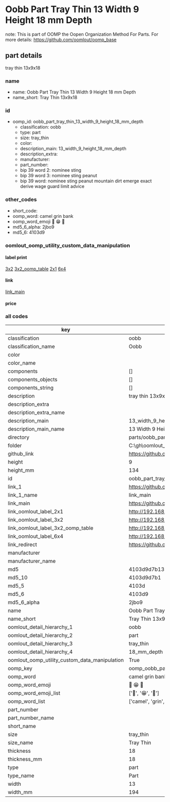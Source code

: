 # Oobb Part Tray Thin 13 Width 9 Height 18 mm Depth  

note: This is part of OOMP the Oopen Organization Method For Parts. For more details: https://github.com/oomlout/oomp_base

##  part details
  



tray thin 13x9x18



### name
* name: Oobb Part Tray Thin 13 Width 9 Height 18 mm Depth
* name_short: Tray Thin 13x9x18 
### id
* oomp_id: oobb_part_tray_thin_13_width_9_height_18_mm_depth
  * classification: oobb
  * type: part
  * size: tray_thin
  * color: 
  * description_main: 13_width_9_height_18_mm_depth
  * description_extra: 
  * manufacturer: 
  * part_number: 
  * bip 39 word 2: nominee sting
  * bip 39 word 3: nominee sting peanut
  * bip 39 word: nominee sting peanut mountain dirt emerge exact derive wage guard limit advice

### other_codes
* short_code: 
* oomp_word: camel grin bank
* oomp_word_emoji :camel: :grin: :bank:
* md5_6_alpha: 2jbo9
* md5_6: 4103d9






### oomlout_oomp_utility_custom_data_manipulation
#### label print
[3x2](http://192.168.1.245:1112/?label=oomp%202jbo9)
[3x2_oomp_table](http://192.168.1.108:1112/?label=oomp%202jbo9)
[2x1](http://192.168.1.242:1112/?label=oomp%202jbo9)
[6x4](http://192.168.1.55:1112/?label=oomp%202jbo9)    

#### link

[link_main](https://github.com/oomlout/oomlout_oobb_version_4_generated_parts/tree/main/navigation_oomp/oobb/part/tray_thin/13_width_9_height_18_mm_depth/part)                              

#### price







### all codes 
| key | value |  
| --- | --- |  
| classification | oobb |  
| classification_name | Oobb |  
| color |  |  
| color_name |  |  
| components | [] |  
| components_objects | [] |  
| components_string | [] |  
| description | tray thin 13x9x18 |  
| description_extra |  |  
| description_extra_name |  |  
| description_main | 13_width_9_height_18_mm_depth |  
| description_main_name | 13 Width 9 Height 18 mm Depth |  
| directory | parts/oobb_part_tray_thin_13_width_9_height_18_mm_depth |  
| folder | C:\gh\oomlout_oobb_version_4_generated_parts\parts\oobb_part_tray_thin_13_width_9_height_18_mm_depth |  
| github_link | https://github.com/oomlout/oomlout_oomp_part_src/tree/main/parts/oobb_part_tray_thin_13_width_9_height_18_mm_depth |  
| height | 9 |  
| height_mm | 134 |  
| id | oobb_part_tray_thin_13_width_9_height_18_mm_depth |  
| link_1 | https://github.com/oomlout/oomlout_oobb_version_4_generated_parts/tree/main/navigation_oomp/oobb/part/tray_thin/13_width_9_height_18_mm_depth/part |  
| link_1_name | link_main |  
| link_main | https://github.com/oomlout/oomlout_oobb_version_4_generated_parts/tree/main/navigation_oomp/oobb/part/tray_thin/13_width_9_height_18_mm_depth/part |  
| link_oomlout_label_2x1 | http://192.168.1.242:1112/?label=oomp%202jbo9 |  
| link_oomlout_label_3x2 | http://192.168.1.245:1112/?label=oomp%202jbo9 |  
| link_oomlout_label_3x2_oomp_table | http://192.168.1.108:1112/?label=oomp%202jbo9 |  
| link_oomlout_label_6x4 | http://192.168.1.55:1112/?label=oomp%202jbo9 |  
| link_redirect | https://github.com/oomlout/oomlout_oobb_version_4_generated_parts/tree/main/parts/oobb_tray_thin_13_09_18 |  
| manufacturer |  |  
| manufacturer_name |  |  
| md5 | 4103d9d7b13b69c9229f590943f57caf |  
| md5_10 | 4103d9d7b1 |  
| md5_5 | 4103d |  
| md5_6 | 4103d9 |  
| md5_6_alpha | 2jbo9 |  
| name | Oobb Part Tray Thin 13 Width 9 Height 18 mm Depth |  
| name_short | Tray Thin 13x9x18  |  
| oomlout_detail_hierarchy_1 | oobb |  
| oomlout_detail_hierarchy_2 | part |  
| oomlout_detail_hierarchy_3 | tray_thin |  
| oomlout_detail_hierarchy_4 | 18_mm_depth |  
| oomlout_oomp_utility_custom_data_manipulation | True |  
| oomp_key | oomp_oobb_part_tray_thin_13_width_9_height_18_mm_depth |  
| oomp_word | camel grin bank |  
| oomp_word_emoji | :camel: :grin: :bank: |  
| oomp_word_emoji_list | [':camel:', ':grin:', ':bank:'] |  
| oomp_word_list | ['camel', 'grin', 'bank'] |  
| part_number |  |  
| part_number_name |  |  
| short_name |  |  
| size | tray_thin |  
| size_name | Tray Thin |  
| thickness | 18 |  
| thickness_mm | 18 |  
| type | part |  
| type_name | Part |  
| width | 13 |  
| width_mm | 194 |  
